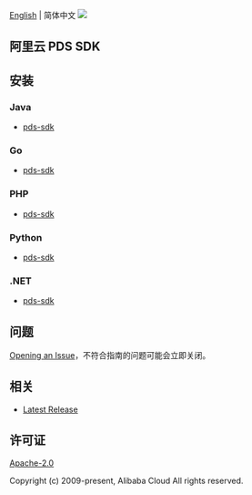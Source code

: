 [English](README.md) | 简体中文
![](https://aliyunsdk-pages.alicdn.com/icons/AlibabaCloud.svg)

## 阿里云 PDS SDK

## 安装

### Java

- [pds-sdk](./pds/java/README-CN.md)

### Go

- [pds-sdk](./pds/golang/README-CN.md)

### PHP

- [pds-sdk](./pds/php/README-CN.md)

### Python

- [pds-sdk](./pds/python/README-CN.md)


### .NET

- [pds-sdk](/pds/csharp/README-CN.md)

## 问题

[Opening an Issue](https://github.com/aliyun/alibabacloud-pds-sdk/issues/new)，不符合指南的问题可能会立即关闭。

## 相关

- [Latest Release](https://github.com/aliyun/alibabacloud-pds-sdk)

## 许可证

[Apache-2.0](http://www.apache.org/licenses/LICENSE-2.0)

Copyright (c) 2009-present, Alibaba Cloud All rights reserved.
